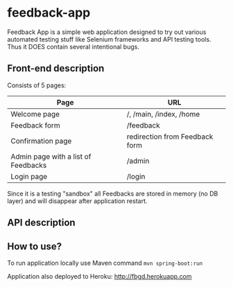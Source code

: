 feedback-app
============

Feedback App is a simple web application designed to try out various automated testing stuff like Selenium frameworks and API testing tools. Thus it DOES contain several intentional bugs.

## Front-end description

Consists of 5 pages:

Page | URL
------------- | -------------
Welcome page | /, /main, /index, /home
Feedback form | /feedback
Confirmation page | redirection from Feedback form
Admin page with a list of Feedbacks | /admin
Login page | /login

Since it is a testing "sandbox" all Feedbacks are stored in memory (no DB layer) and will disappear after application restart.

## API description



## How to use?

To run application locally use Maven command ```mvn spring-boot:run```

Application also deployed to Heroku: http://fbgd.herokuapp.com




